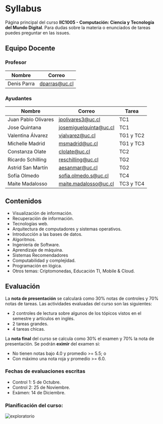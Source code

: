 # Syllabus
Página principal del curso **IIC1005 - Computación: Ciencia y** 
**Tecnología del Mundo Digital**.
Para dudas sobre la materia o enunciados de tareas puedes preguntar en las issues.

## Equipo Docente

### Profesor

| Nombre                  | Correo                        |
| ----------------------- | ----------------------------- |
| Denis Parra             | dparras@uc.cl                 |

### Ayudantes

| Nombre              | Correo                 | Tarea     |
| ------------------- | -----------------------|-----------|
| Juan Pablo Olivares | jpolivares3@uc.cl      | TC1       |
| Jose Quintana       | josemiguelquinta@uc.cl | TC1       |
| Valentina Álvarez   | vjalvarez@uc.cl        | TG1 y TC2 |
| Michelle Madrid     | msmadrid@uc.cl         | TG1 y TC3 |
| Constanza Olate     | clolate@uc.cl          | TC2       |
| Ricardo Schilling   | reschilling@uc.cl      | TG2       |
| Astrid San Martín   | aesanmar@uc.cl         | TG2       |
| Sofía Olmedo        | sofia.olmedo.s@uc.cl   | TC4       |
| Maite Madalosso     | maite.madalosso@uc.cl  | TC3 y TC4 |


## Contenidos
- Visualización de información.
- Recuperación de información.
- Tecnologías web.
- Arquitectura de computadores y sistemas operativos.
- Introducción a las bases de datos.
- Algoritmos.
- Ingeniería de Software.
- Aprendizaje de máquina.
- Sistemas Recomendadores
- Computabilidad y complejidad.
- Programación en lógica.
- Otros temas: Criptomonedas, Educación TI, Mobile & Cloud.


## Evaluación
La **nota de presentación** se calculará como 30% notas de controles y 
70% notas de tareas. Las actividades evaluadas del curso son las 
siguientes:
- 2 controles de lectura sobre algunos de los tópicos vistos en el 
semestre y artículos en inglés.
- 2 tareas grandes.
- 4 tareas chicas.

La **nota final** del curso se calcula como 30% el examen y 70% la nota 
de presentación. Se podrán **eximir** del examen si:
- No tienen notas bajo 4.0 y promedio  >= 5.5; o
- Con máximo una nota roja y promedio >= 6.0.

### Fechas de evaluaciones escritas

- Control 1: 5 de Octubre.
- Control 2: 25 de Noviembre.
- Exámen: 14 de Diciembre.

### Planificación del curso:

![exploratorio](https://user-images.githubusercontent.com/26393051/140552555-004c020e-9d14-44e6-a00e-d3a08afcd185.png)
